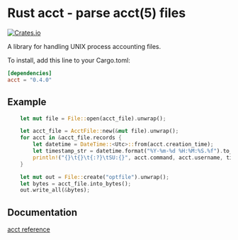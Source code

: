 # Rust acct - parse acct(5) files

[![Crates.io](https://img.shields.io/crates/v/acct.svg)](https://crates.io/crates/acct)

A library for handling UNIX process accounting files.

To install, add this line to your Cargo.toml:

```toml
[dependencies]
acct = "0.4.0"
```

## Example
```rust
    let mut file = File::open(acct_file).unwrap();

    let acct_file = AcctFile::new(&mut file).unwrap();
    for acct in &acct_file.records {
        let datetime = DateTime::<Utc>::from(acct.creation_time);
        let timestamp_str = datetime.format("%Y-%m-%d %H:%M:%S.%f").to_string();
        println!("{}\t{}\t{:?}\tSU:{}", acct.command, acct.username, timestamp_str, acct.was_super_user());
    }

    let mut out = File::create("optfile").unwrap();
    let bytes = acct_file.into_bytes();
    out.write_all(&bytes);
```

## Documentation

[acct reference](https://docs.rs/acct)
